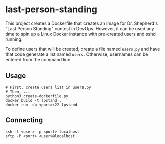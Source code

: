 # last-person-standing

This project creates a Dockerfile that creates an image for Dr. Shepherd's "Last Person Standing" contest in DevOps.  However, it can be used any time to spin up a Linux Docker instance with pre-created users and sshd running.

To define users that will be created, create a file named `users.py` and have that code generate a list named `users`.  Otherwise, usernames can be entered from the command line.

## Usage

```
# First, create users list in users.py
# Then, ...
python3 create-dockerfile.py
docker build -t lpstand .
docker run -dp <port>:22 lpstand
```

## Connecting

```
ssh -l <user> -p <port> localhost
sftp -P <port> <user>@localhost
```
